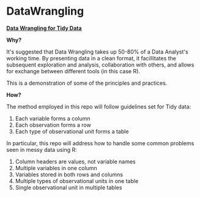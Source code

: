 # DataWrangling
<b><u>Data Wrangling for Tidy Data</b></u>

<b>Why?</b>

It's suggested that Data Wrangling takes up 50-80% of a Data Analyst's working time. By presenting data in a clean format, it facillitates the subsequent exploration and analysis, collaboration with others, and allows for exchange between different tools (in this case R).

This is a demonstration of some of the principles and practices. 

<b>How?</b>

The method employed in this repo will follow guidelines set for Tidy data:
1. Each variable forms a column
2. Each observation forms a row
3. Each type of observational unit forms a table

In particular, this repo will address how to handle some common problems seen in messy data using R:
1. Column headers are values, not variable names
2. Multiple variables in one column
3. Variables stored in both rows and columns
4. Multiple types of observational units in one table
5. Single observational unit in multiple tables
